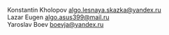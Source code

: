 Konstantin Kholopov algo.lesnaya.skazka@yandex.ru<br>
Lazar Eugen algo.asus399@mail.ru<br>
Yaroslav Boev boevja@yandex.ru<br>
